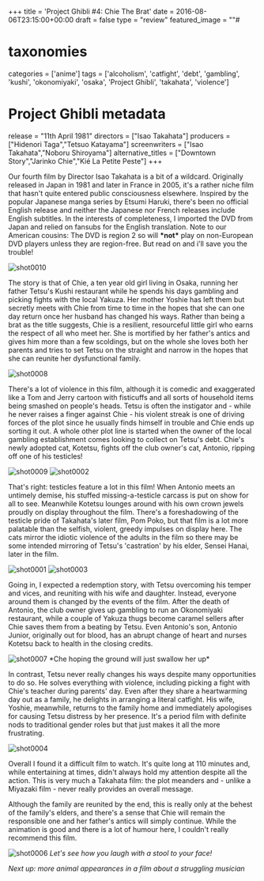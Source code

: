 +++
title = 'Project Ghibli #4: Chie The Brat'
date = 2016-08-06T23:15:00+00:00
draft = false
type = "review"
featured_image = ""#

# taxonomies
categories = ['anime']
tags = ['alcoholism', 'catfight', 'debt', 'gambling', 'kushi', 'okonomiyaki', 'osaka', 'Project Ghibli', 'takahata', 'violence']

# Project Ghibli metadata
release = "11th April 1981"
directors = ["Isao Takahata"]
producers = ["Hidenori Taga","Tetsuo Katayama"]
screenwriters = ["Isao Takahata","Noboru Shiroyama"]
alternative_titles = ["Downtown Story","Jarinko Chie","Kié La Petite Peste"]
+++

Our fourth film by Director Isao Takahata is a bit of a wildcard. Originally released in Japan in 1981 and later in France in 2005, it's a rather niche film that hasn't quite entered public consciousness elsewhere. Inspired by the popular Japanese manga series by Etsumi Haruki, there's been no official English release and neither the Japanese nor French releases include English subtitles. In the interests of completeness, I imported the DVD from Japan and relied on fansubs for the English translation. Note to our American cousins: The DVD is region 2 so will **\*not\*** play on non-European DVD players unless they are region-free. But read on and i'll save you the trouble!

![shot0010](https://straydogstrut7.files.wordpress.com/2016/08/shot0010.png)

The story is that of Chie, a ten year old girl living in Osaka, running her father Tetsu's Kushi restaurant while he spends his days gambling and picking fights with the local Yakuza. Her mother Yoshie has left them but secretly meets with Chie from time to time in the hopes that she can one day return once her husband has changed his ways. Rather than being a brat as the title suggests, Chie is a resilient, resourceful little girl who earns the respect of all who meet her. She is mortified by her father's antics and gives him more than a few scoldings, but on the whole she loves both her parents and tries to set Tetsu on the straight and narrow in the hopes that she can reunite her dysfunctional family.

![shot0008](https://straydogstrut7.files.wordpress.com/2016/08/shot0008.png)

There's a lot of violence in this film, although it is comedic and exaggerated like a Tom and Jerry cartoon with fisticuffs and all sorts of household items being smashed on people's heads. Tetsu is often the instigator and - while he never raises a finger against Chie - his violent streak is one of driving forces of the plot since he usually finds himself in trouble and Chie ends up sorting it out. A whole other plot line is started when the owner of the local gambling establishment comes looking to collect on Tetsu's debt. Chie's newly adopted cat, Kotetsu, fights off the club owner's cat, Antonio, ripping off one of his testicles!  

![shot0009](https://straydogstrut7.files.wordpress.com/2016/08/shot0009.png)
![shot0002](https://straydogstrut7.files.wordpress.com/2016/08/shot0002.png)

That's right: testicles feature a lot in this film! When Antonio meets an untimely demise, his stuffed missing-a-testicle carcass is put on show for all to see. Meanwhile Kotetsu lounges around with his own crown jewels proudly on display throughout the film. There's a foreshadowing of the testicle pride of Takahata's later film, Pom Poko, but that film is a lot more palatable than the selfish, violent, greedy impulses on display here. The cats mirror the idiotic violence of the adults in the film so there may be some intended mirroring of Tetsu's 'castration' by his elder, Sensei Hanai, later in the film.

![shot0001](https://straydogstrut7.files.wordpress.com/2016/08/shot0001.png)
![shot0003](https://straydogstrut7.files.wordpress.com/2016/08/shot0003.png)

Going in, I expected a redemption story, with Tetsu overcoming his temper and vices, and reuniting with his wife and daughter. Instead, everyone around them is changed by the events of the film. After the death of Antonio, the club owner gives up gambling to run an Okonomiyaki restaurant, while a couple of Yakuza thugs become caramel sellers after Chie saves them from a beating by Tetsu. Even Antonio's son, Antonio Junior, originally out for blood, has an abrupt change of heart and nurses Kotetsu back to health in the closing credits.

![shot0007](https://straydogstrut7.files.wordpress.com/2016/08/shot0007.png)
*Che hoping the ground will just swallow her up\*

In contrast, Tetsu never really changes his ways despite many opportunities to do so. He solves everything with violence, including picking a fight with Chie's teacher during parents' day. Even after they share a heartwarming day out as a family, he delights in arranging a literal catfight. His wife, Yoshie, meanwhile, returns to the family home and immediately apologises for causing Tetsu distress by her presence. It's a period film with definite nods to traditional gender roles but that just makes it all the more frustrating.

![shot0004](https://straydogstrut7.files.wordpress.com/2016/08/shot0004.png)

Overall I found it a difficult film to watch. It's quite long at 110 minutes and, while entertaining at times, didn't always hold my attention despite all the action. This is very much a Takahata film: the plot meanders and - unlike a Miyazaki film - never really provides an overall message.

Although the family are reunited by the end, this is really only at the behest of the family's elders, and there's a sense that Chie will remain the responsible one and her father's antics will simply continue. While the animation is good and there is a lot of humour here, I couldn't really recommend this film.

![shot0006](https://straydogstrut7.files.wordpress.com/2016/08/shot0006.png) *Let's see how you laugh with a stool to your face!*

_Next up: more animal appearances in a film about a struggling musician_